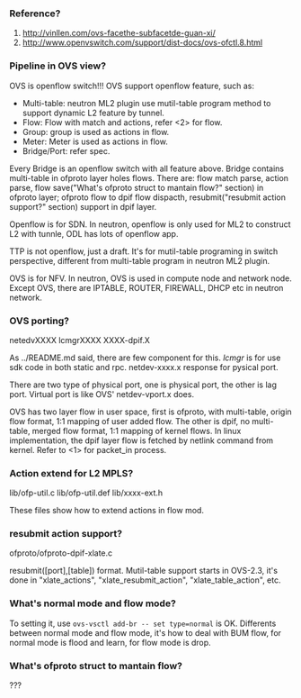 ### Reference?

1. http://vinllen.com/ovs-facethe-subfacetde-guan-xi/
2. http://www.openvswitch.com/support/dist-docs/ovs-ofctl.8.html


### Pipeline in OVS view?

OVS is openflow switch!!! OVS support openflow feature, such as:
<ul>
    <li>Multi-table: neutron ML2 plugin use mutil-table program method to support dynamic L2 feature by tunnel.</li>
    <li>Flow: Flow with match and actions, refer <2> for flow.</li>
    <li>Group: group is used as actions in flow.</li>
    <li>Meter: Meter is used as actions in flow.</li>
    <li>Bridge/Port: refer spec.</li>
</ul>

Every Bridge is an openflow switch with all feature above. Bridge contains multi-table in ofproto layer holes flows. There are: flow match parse, action parse, flow save("What's ofproto struct to mantain flow?" section) in ofproto layer; ofproto flow to dpif flow dispacth, resubmit("resubmit action support?" section) support in dpif layer.

Openflow is for SDN. In neutron, openflow is only used for ML2 to construct L2 with tunnle, ODL has lots of openflow app.

TTP is not openflow, just a draft. It's for mutil-table programing in switch perspective, different from multi-table program in neutron ML2 plugin.

OVS is for NFV. In neutron, OVS is used in compute node and network node. Except OVS, there are IPTABLE, ROUTER, FIREWALL, DHCP etc in neutron network.


### OVS porting?

netedvXXXX
lcmgrXXXX
XXXX-dpif.X

As ../README.md said, there are few component for this. *lcmgr* is for use sdk code in both static and rpc. netdev-xxxx.x response for pysical port.

There are two type of physical port, one is physical port, the other is lag port. Virtual port is like OVS' netdev-vport.x does.

OVS has two layer flow in user space, first is ofproto, with multi-table, origin flow format, 1:1 mapping of user added flow. The other is dpif, no multi-table, merged flow format, 1:1 mapping of kernel flows. In linux implementation, the dpif layer flow is fetched by netlink command from kernel. Refer to <1> for packet_in process.


### Action extend for L2 MPLS?

lib/ofp-util.c
lib/ofp-util.def
lib/xxxx-ext.h 

These files show how to extend actions in flow mod.


### resubmit action support?

ofproto/ofproto-dpif-xlate.c

resubmit([port],[table]) format. Mutil-table support starts in OVS-2.3, it's done in "xlate_actions", "xlate_resubmit_action", "xlate_table_action", etc. 


### What's normal mode and flow mode?

To setting it, use `ovs-vsctl add-br -- set type=normal` is OK. Differents between normal mode and flow mode, it's how to deal with BUM flow, for normal mode is flood and learn, for flow mode is drop.


### What's ofproto struct to mantain flow?

???

